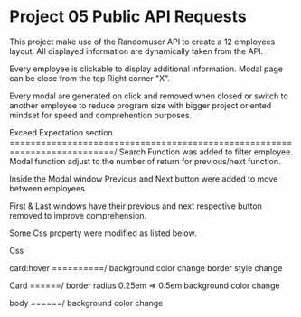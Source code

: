 # Project 05 Public API Requests

This project make use of the Randomuser API to create a 12 employees layout.
All displayed information are dynamically taken from the API.

Every employee is clickable to display additional information.
Modal page can be close from the top Right corner "X".

Every modal are generated on click and removed when closed or switch to another employee
to reduce program size with bigger project oriented mindset for speed and comprehention purposes.

Exceed Expectation section
==========================================================================/
Search Function was added to filter employee.
Modal function adjust to the number of return for previous/next function.

Inside the Modal window Previous and Next button were added to move between employees.

First & Last windows have their previous and next respective button removed to improve comprehension.

Some Css property were modified as listed below.

Css

card:hover
==========/
background color change
border style change

Card
======/
border radius 0.25em => 0.5em
background color change

body
======/
background color change
